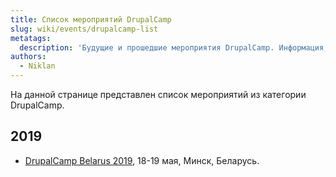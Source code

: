```yaml
---
title: Список мероприятий DrupalCamp
slug: wiki/events/drupalcamp-list
metatags:
  description: 'Будущие и прошедшие мероприятия DrupalCamp. Информация, отчеты, доклады и докладчики.'
authors:
  - Niklan
---
```


На данной странице представлен список мероприятий из категории DrupalCamp.

## 2019

- [DrupalCamp Belarus 2019](../2019/belarus/index.md), 18-19 мая, Минск, Беларусь.
